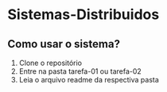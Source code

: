 # Sistemas-Distribuidos

## Como usar o sistema?

1. Clone o repositório
2. Entre na pasta tarefa-01 ou tarefa-02
3. Leia o arquivo readme da respectiva pasta
